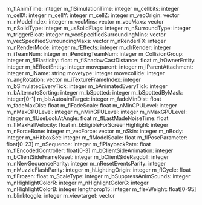 m_flAnimTime: integer
m_flSimulationTime: integer
m_cellbits: integer
m_cellX: integer
m_cellY: integer
m_cellZ: integer
m_vecOrigin: vector
m_nModelIndex: integer
m_vecMins: vector
m_vecMaxs: vector
m_nSolidType: integer
m_usSolidFlags: integer
m_nSurroundType: integer
m_triggerBloat: integer
m_vecSpecifiedSurroundingMins: vector
m_vecSpecifiedSurroundingMaxs: vector
m_nRenderFX: integer
m_nRenderMode: integer
m_fEffects: integer
m_clrRender: integer
m_iTeamNum: integer
m_iPendingTeamNum: integer
m_CollisionGroup: integer
m_flElasticity: float
m_flShadowCastDistance: float
m_hOwnerEntity: integer
m_hEffectEntity: integer
moveparent: integer
m_iParentAttachment: integer
m_iName: string
movetype: integer
movecollide: integer
m_angRotation: vector
m_iTextureFrameIndex: integer
m_bSimulatedEveryTick: integer
m_bAnimatedEveryTick: integer
m_bAlternateSorting: integer
m_bSpotted: integer
m_bSpottedByMask: integer[0-1]
m_bIsAutoaimTarget: integer
m_fadeMinDist: float
m_fadeMaxDist: float
m_flFadeScale: float
m_nMinCPULevel: integer
m_nMaxCPULevel: integer
m_nMinGPULevel: integer
m_nMaxGPULevel: integer
m_flUseLookAtAngle: float
m_flLastMadeNoiseTime: float
m_flMaxFallVelocity: float
m_bEligibleForScreenHighlight: integer
m_nForceBone: integer
m_vecForce: vector
m_nSkin: integer
m_nBody: integer
m_nHitboxSet: integer
m_flModelScale: float
m_flPoseParameter: float[0-23]
m_nSequence: integer
m_flPlaybackRate: float
m_flEncodedController: float[0-3]
m_bClientSideAnimation: integer
m_bClientSideFrameReset: integer
m_bClientSideRagdoll: integer
m_nNewSequenceParity: integer
m_nResetEventsParity: integer
m_nMuzzleFlashParity: integer
m_hLightingOrigin: integer
m_flCycle: float
m_flFrozen: float
m_ScaleType: integer
m_bSuppressAnimSounds: integer
m_nHighlightColorR: integer
m_nHighlightColorG: integer
m_nHighlightColorB: integer
lengthprop15: integer
m_flexWeight: float[0-95]
m_blinktoggle: integer
m_viewtarget: vector